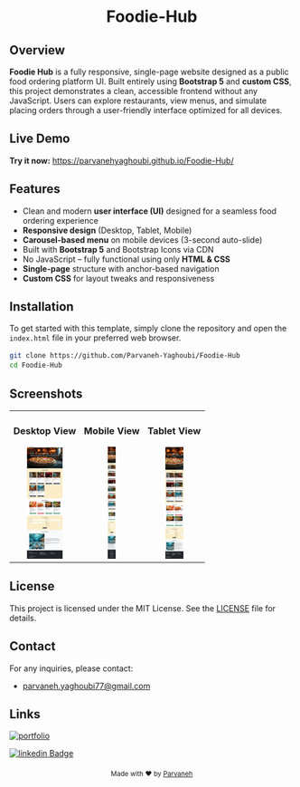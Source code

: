 <div align="center">
   <h1>Foodie-Hub</h1>
</div>


## Overview

**Foodie Hub** is a fully responsive, single-page website designed as a public food ordering platform UI. Built entirely using **Bootstrap 5** and **custom CSS**, this project demonstrates a clean, accessible frontend without any JavaScript. Users can explore restaurants, view menus, and simulate placing orders through a user-friendly interface optimized for all devices.


## Live Demo

**Try it now:** https://parvanehyaghoubi.github.io/Foodie-Hub/

## Features

- Clean and modern **user interface (UI)** designed for a seamless food ordering experience
- **Responsive design** (Desktop, Tablet, Mobile)
- **Carousel-based menu** on mobile devices (3-second auto-slide)
- Built with **Bootstrap 5** and Bootstrap Icons via CDN
- No JavaScript – fully functional using only **HTML & CSS**
- **Single-page** structure with anchor-based navigation
- **Custom CSS** for layout tweaks and responsiveness


## Installation

To get started with this template, simply clone the repository and open the `index.html` file in your preferred web browser.

```bash
git clone https://github.com/Parvaneh-Yaghoubi/Foodie-Hub
cd Foodie-Hub
```

## Screenshots

<div align="center">
    <table align="center">
    <tr align="center">
    <td align="center">
    <h3>Desktop View</h3>
    <a href="https://github.com/parvanehyaghoubi/Foodie-Hub/blob/main/assets/screenshots/desktop.png">
    <img src="https://github.com/parvanehyaghoubi/Foodie-Hub/blob/main/assets/screenshots/desktop.png?raw=true" height=200px>
    </a>
</td>
<td  align="center">
    <h3>Mobile View</h3>
    <a href="https://github.com/parvanehyaghoubi/Foodie-Hub/blob/main/assets/screenshots/mobile.png">
    <img src="https://github.com/parvanehyaghoubi/Foodie-Hub/blob/main/assets/screenshots/mobile.png?raw=true" height=200px>
    </a>
</td> 
<td  align="center">
    <h3>Tablet View</h3>
    <a href="https://github.com/parvanehyaghoubi/Foodie-Hub/blob/main/assets/screenshots/tablet.png">
    <img src="https://github.com/parvanehyaghoubi/Foodie-Hub/blob/main/assets/screenshots/tablet.png?raw=true" height=200px>
    </a>
    </td>
    <tr>
    </table>
</div>


## License

This project is licensed under the MIT License. See the [LICENSE](https://github.com/parvanehyaghoubi/Foodie-Hub/blob/main/LICENSE) file for details.


## Contact
For any inquiries, please contact:
- parvaneh.yaghoubi77@gmail.com


## Links
[![portfolio](https://img.shields.io/badge/my_portfolio-000?style=for-the-badge&logo=ko-fi&logoColor=white)](https://parvaneh-yaghoubi.github.io/Portfolio/)

[![linkedin Badge](https://img.shields.io/badge/linkedin-0A66C2?style=for-the-badge&logo=linkedin&logoColor=white)](https://www.linkedin.com/in/parvaneh-yaghoubi-54362620b)


<div align="center">
  <sub>Made with ❤️ by <a href="https://parvaneh-yaghoubi.github.io/Portfolio/">Parvaneh</a></sub>
</div>
